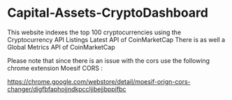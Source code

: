 # Capital-Assets-CryptoDashboard

This website indexes the top 100 cryptocurrencies using the Cryptocurrency API Listings Latest API of CoinMarketCap There is as well a Global Metrics API of CoinMarketCap

Please note that since there is an issue with the cors use the following chrome extension Moesif CORS : 

https://chrome.google.com/webstore/detail/moesif-orign-cors-changer/digfbfaphojjndkpccljibejjbppifbc

